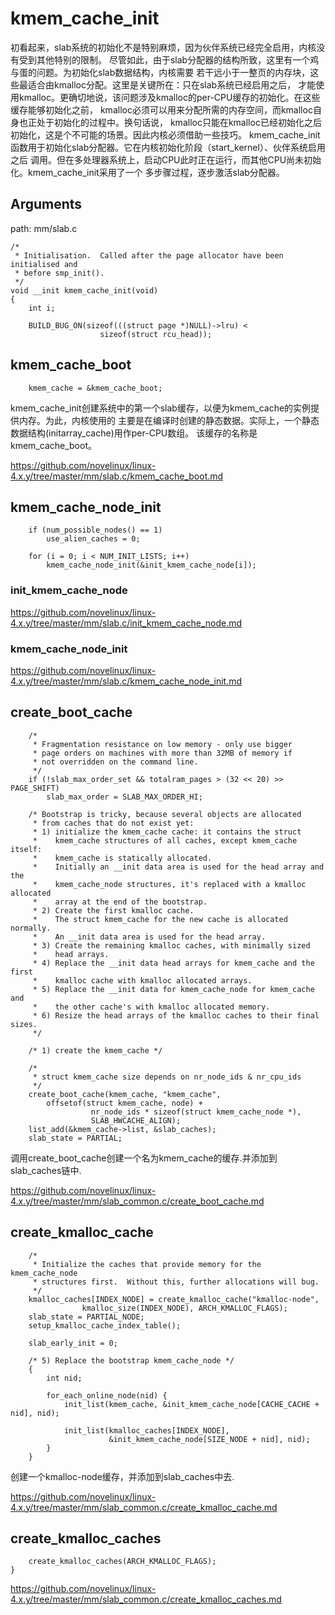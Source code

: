 kmem_cache_init
========================================

初看起来，slab系统的初始化不是特别麻烦，因为伙伴系统已经完全启用，内核没有受到其他特别的限制。
尽管如此，由于slab分配器的结构所致，这里有一个鸡与蛋的问题。为初始化slab数据结构，内核需要
若干远小于一整页的内存块，这些最适合由kmalloc分配。这里是关键所在：只在slab系统已经启用之后，
才能使用kmalloc。更确切地说，该问题涉及kmalloc的per-CPU缓存的初始化。在这些缓存能够初始化之前，
kmalloc必须可以用来分配所需的内存空间，而kmalloc自身也正处于初始化的过程中。换句话说，
kmalloc只能在kmalloc已经初始化之后初始化，这是个不可能的场景。因此内核必须借助一些技巧。
kmem_cache_init函数用于初始化slab分配器。它在内核初始化阶段（start_kernel）、伙伴系统启用之后
调用。但在多处理器系统上，启动CPU此时正在运行，而其他CPU尚未初始化。kmem_cache_init采用了一个
多步骤过程，逐步激活slab分配器。

Arguments
----------------------------------------

path: mm/slab.c
```
/*
 * Initialisation.  Called after the page allocator have been initialised and
 * before smp_init().
 */
void __init kmem_cache_init(void)
{
    int i;

    BUILD_BUG_ON(sizeof(((struct page *)NULL)->lru) <
                    sizeof(struct rcu_head));
```

kmem_cache_boot
----------------------------------------

```
    kmem_cache = &kmem_cache_boot;
```

kmem_cache_init创建系统中的第一个slab缓存，以便为kmem_cache的实例提供内存。为此，内核使用的
主要是在编译时创建的静态数据。实际上，一个静态数据结构(initarray_cache)用作per-CPU数组。
该缓存的名称是kmem_cache_boot。

https://github.com/novelinux/linux-4.x.y/tree/master/mm/slab.c/kmem_cache_boot.md

kmem_cache_node_init
----------------------------------------

```
    if (num_possible_nodes() == 1)
        use_alien_caches = 0;

    for (i = 0; i < NUM_INIT_LISTS; i++)
        kmem_cache_node_init(&init_kmem_cache_node[i]);
```

### init_kmem_cache_node

https://github.com/novelinux/linux-4.x.y/tree/master/mm/slab.c/init_kmem_cache_node.md

### kmem_cache_node_init

https://github.com/novelinux/linux-4.x.y/tree/master/mm/slab.c/kmem_cache_node_init.md

create_boot_cache
----------------------------------------

```
    /*
     * Fragmentation resistance on low memory - only use bigger
     * page orders on machines with more than 32MB of memory if
     * not overridden on the command line.
     */
    if (!slab_max_order_set && totalram_pages > (32 << 20) >> PAGE_SHIFT)
        slab_max_order = SLAB_MAX_ORDER_HI;

    /* Bootstrap is tricky, because several objects are allocated
     * from caches that do not exist yet:
     * 1) initialize the kmem_cache cache: it contains the struct
     *    kmem_cache structures of all caches, except kmem_cache itself:
     *    kmem_cache is statically allocated.
     *    Initially an __init data area is used for the head array and the
     *    kmem_cache_node structures, it's replaced with a kmalloc allocated
     *    array at the end of the bootstrap.
     * 2) Create the first kmalloc cache.
     *    The struct kmem_cache for the new cache is allocated normally.
     *    An __init data area is used for the head array.
     * 3) Create the remaining kmalloc caches, with minimally sized
     *    head arrays.
     * 4) Replace the __init data head arrays for kmem_cache and the first
     *    kmalloc cache with kmalloc allocated arrays.
     * 5) Replace the __init data for kmem_cache_node for kmem_cache and
     *    the other cache's with kmalloc allocated memory.
     * 6) Resize the head arrays of the kmalloc caches to their final sizes.
     */

    /* 1) create the kmem_cache */

    /*
     * struct kmem_cache size depends on nr_node_ids & nr_cpu_ids
     */
    create_boot_cache(kmem_cache, "kmem_cache",
        offsetof(struct kmem_cache, node) +
                  nr_node_ids * sizeof(struct kmem_cache_node *),
                  SLAB_HWCACHE_ALIGN);
    list_add(&kmem_cache->list, &slab_caches);
    slab_state = PARTIAL;
```

调用create_boot_cache创建一个名为kmem_cache的缓存.并添加到slab_caches链中.

https://github.com/novelinux/linux-4.x.y/tree/master/mm/slab_common.c/create_boot_cache.md

create_kmalloc_cache
----------------------------------------

```
    /*
     * Initialize the caches that provide memory for the  kmem_cache_node
     * structures first.  Without this, further allocations will bug.
     */
    kmalloc_caches[INDEX_NODE] = create_kmalloc_cache("kmalloc-node",
                kmalloc_size(INDEX_NODE), ARCH_KMALLOC_FLAGS);
    slab_state = PARTIAL_NODE;
    setup_kmalloc_cache_index_table();

    slab_early_init = 0;

    /* 5) Replace the bootstrap kmem_cache_node */
    {
        int nid;

        for_each_online_node(nid) {
            init_list(kmem_cache, &init_kmem_cache_node[CACHE_CACHE + nid], nid);

            init_list(kmalloc_caches[INDEX_NODE],
                      &init_kmem_cache_node[SIZE_NODE + nid], nid);
        }
    }
```

创建一个kmalloc-node缓存，并添加到slab_caches中去.

https://github.com/novelinux/linux-4.x.y/tree/master/mm/slab_common.c/create_kmalloc_cache.md

create_kmalloc_caches
----------------------------------------

```
    create_kmalloc_caches(ARCH_KMALLOC_FLAGS);
}
```

https://github.com/novelinux/linux-4.x.y/tree/master/mm/slab_common.c/create_kmalloc_caches.md
